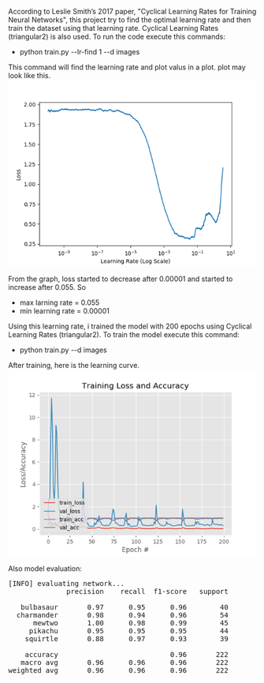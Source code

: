According to Leslie Smith’s 2017 paper, "Cyclical Learning Rates for Training Neural Networks", this project try to find the optimal learning rate and then train the dataset using that learning rate. Cyclical Learning Rates (triangular2) is also used.
To run the code execute this commands:
- python train.py --lr-find 1 --d images 

This command will find the learning rate and plot valus in a plot. plot may look like this.
![GitHub Logo](output/lrfind_plot.png)

From the graph, loss started to decrease after 0.00001 and started to increase after 0.055.
So
- max larning rate = 0.055
- min learning rate = 0.00001

Using this learning rate, i trained the model with 200 epochs using Cyclical Learning Rates (triangular2).
To train the model execute this command:
- python train.py --d images

After training, here is the learning curve.
![GitHub Logo](output/training_plot.png)

Also model evaluation:
<pre>
[INFO] evaluating network...
              precision    recall  f1-score   support

   bulbasaur       0.97      0.95      0.96        40
  charmander       0.98      0.94      0.96        54
      mewtwo       1.00      0.98      0.99        45
     pikachu       0.95      0.95      0.95        44
    squirtle       0.88      0.97      0.93        39

    accuracy                           0.96       222
   macro avg       0.96      0.96      0.96       222
weighted avg       0.96      0.96      0.96       222
</pre>
